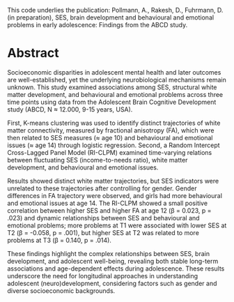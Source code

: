 This code underlies the publication: 
Pollmann, A., Rakesh, D., Fuhrmann, D. (in preparation), SES, brain development and behavioural and emotional problems in early adolescence: Findings from the ABCD study.  

# Abstract
Socioeconomic disparities in adolescent mental health and later outcomes are well-established, yet the underlying neurobiological mechanisms remain unknown. This study examined associations among SES, structural white matter development, and behavioural and emotional problems across three time points using data from the Adolescent Brain Cognitive Development study (ABCD, N ≈ 12.000, 9-15 years, USA).

First, K-means clustering was used to identify distinct trajectories of white matter connectivity, measured by fractional anisotropy (FA), which were then related to SES measures (≈ age 10) and behavioural and emotional issues (≈ age 14) through logistic regression. Second, a Random Intercept Cross-Lagged Panel Model (RI-CLPM) examined time-varying relations between fluctuating SES (income-to-needs ratio), white matter development, and behavioural and emotional issues. 

Results showed distinct white matter trajectories, but SES indicators were unrelated to these trajectories after controlling for gender. Gender differences in FA trajectory were observed, and girls had more behavioural and emotional issues at age 14. The RI-CLPM showed a small positive correlation between higher SES and higher FA at age 12 (β = 0.023, p = .023) and dynamic relationships between SES and behavioural and emotional problems; more problems at T1 were associated with lower SES at T2 (β = -0.058, p = .001), but higher SES at T2 was related to more problems at T3 (β = 0.140, p = .014).  

These findings highlight the complex relationships between SES, brain development, and adolescent well-being, revealing both stable long-term associations and age-dependent effects during adolescence. These results underscore the need for longitudinal approaches in understanding adolescent (neuro)development, considering factors such as gender and diverse socioeconomic backgrounds.
